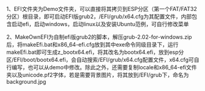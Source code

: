 ﻿1、EFI文件夹为Demo文件夹，可以直接将其拷贝到ESP分区（第一个FAT/FAT32分区）根目录，即可启动EFI版grub2，/EFI/grub/x64.cfg为其配置文件，内部包含启动efi，启动windows，启动linux以及安装Ubuntu范例，可自行修改菜单

2、MakeOwnEFI为自制efi版grub2的脚本，解压grub-2.02-for-windows.zip后，将makeEfi.bat和x86_64-efi.cfg放到其中exe命令同级目录下，运行makeEfi.bat即可生成z_bootx64.efi，将其改名为bootx64.efi，放到esp分区/EFI/boot/bootx64.efi，会自动搜索/EFI/grub/x64.cfg配置文件，x64.cfg可自行编写，也可以从demo中修改。除此之外，还需要复制locale和x86_64-efi文件夹以及unicode.pf2字体，若是需要背景图片，将其放到/EFI/grub下，命名为background.jpg